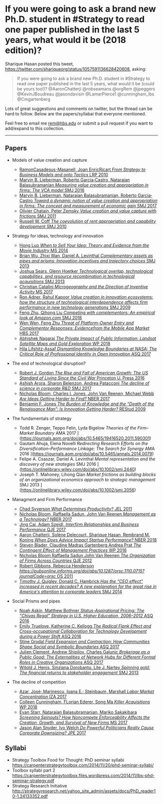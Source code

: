 # If you were going to ask a brand new Ph.D. student in #Strategy to read one paper published in the last 5 years, what would it be (2018 edition)?

Sharique Hasan posted this tweet, https://twitter.com/shariqueorg/status/1057591136628420608, asking:

> If you were going to ask a brand new Ph.D. student in #Strategy to read one paper published in the last 5 years, what would it be (could be yours too!)? @AaronChatterji @robseamans @orgRem @jpeggers @KevinJBoudreau @jasondavisin @LamarPierce1 @cunningham_lbs @Cmgartenberg

Lots of great suggestions and comments on twitter, but the thread can be hard to follow. Below are the papers/syllabai that everyone mentioned.

Feel free to email me rem@hbs.edu or submit a pull request if you want to add/expand to this collection.

---

## Papers
* Models of value creation and capture
  * [RamonCasadesus-Masanell, Joan EnricRicart _From Strategy to Business Models and onto Tactics_
    LRP 2010](https://www.sciencedirect.com/science/article/pii/S0024630110000051)
  * [Marvin B. Lieberman, Roberto Garcia‐Castro, Natarajan Balasubramanian _Measuring value creation and appropriation in firms: The VCA model_
  SMJ 2016 ](https://onlinelibrary.wiley.com/doi/abs/10.1002/smj.2565)
  * [Marvin B. Lieberman,  Natarajan Balasubramanian,  Roberto Garcia‐Castro _Toward a dynamic notion of value creation and appropriation in firms: The concept and measurement of economic gain_
    SMJ 2017 ](https://onlinelibrary.wiley.com/doi/abs/10.1002/smj.2708)
  * [Olivier Chatain, Peter Zemsky _Value creation and value capture with frictions_
    SMJ 2011 ](https://onlinelibrary.wiley.com/doi/abs/10.1002/smj.939)
  * [Russell W. Coff _The coevolution of rent appropriation and capability development_
    SMJ 2010 ](https://onlinelibrary.wiley.com/doi/abs/10.1002/smj.844)

* Strategy for ideas, technology and innovation
  * [Hong Luo _When to Sell Your Idea: Theory and Evidence from the Movie Industry_
    MS 2014 ](https://pubsonline.informs.org/doi/abs/10.1287/mnsc.2014.1983)
  * [Brian Wu,  Zhixi Wan,  Daniel A. Levinthal _Complementary assets as pipes and prisms: Innovation incentives and trajectory choices_
    SMJ 2013 ](https://onlinelibrary.wiley.com/doi/abs/10.1002/smj.2159)
  * [Joshua Sears,  Glenn Hoetker _Technological overlap, technological capabilities, and resource recombination in technological acquisitions_
  SMJ 2013 ](https://onlinelibrary.wiley.com/doi/abs/10.1002/smj.2083)
  * [Christian Catalini _Microgeography and the Direction of Inventive Activity_
    MS 2017 ](https://pubsonline.informs.org/doi/10.1287/mnsc.2017.2798)
  * [Ron Adner, Rahul Kapoor _Value creation in innovation ecosystems: how the structure of technological interdependence affects firm performance in new technology generations_
    SMJ 2009 ](https://onlinelibrary.wiley.com/doi/abs/10.1002/smj.821)
  * [Feng Zhu,  Qihong Liu _Competing with complementors: An empirical look at Amazon.com_
    SMJ 2018 ](https://onlinelibrary.wiley.com/doi/pdf/10.1002/smj.2932)
  * [Wen Wen, Feng Zhu _Threat of Platform-Owner Entry and Complementor Responses: Evidencefrom the Mobile App Market_
    HBS 2017 ](https://www.hbs.edu/faculty/Publication%20Files/18-036_4f138a21-000c-44ac-a7c4-1acef3265ab1.pdf)
  * [Abhishek Nagaraj _The Private Impact of Public Information: Landsat Satellite Maps and Gold Exploration_
    WP 2018 ](http://abhishekn.com/files/nagaraj_landsat_oct2018.pdf)
  * [Hila Lifshitz-Assaf _Dismantling Knowledge Boundaries at NASA: The Critical Role of Professional Identity in Open Innovation_
    ASQ 2017 ](http://journals.sagepub.com/doi/full/10.1177/0001839217747876)

* The end of technological disruption?
  * [Robert J. Gordon _The Rise and Fall of American Growth: The US Standard of Living Since the Civil War_ 
    Princeton U. Press 2016 ](https://www.amazon.com/Rise-Fall-American-Growth-Princeton/dp/153661825X)
  * [Ashish Arora,  Sharon Belenzon,  Andrea Patacconi _The decline of science in corporate R&D_
    SMJ 2017 ](https://onlinelibrary.wiley.com/doi/full/10.1002/smj.2693)
  * [Nicholas Bloom, Charles I. Jones, John Van Reenen, Michael Webb _Are Ideas Getting Harder to Find?_ 
    NBER 2017 ](https://www.nber.org/papers/w23782)
  * [Benjamin F. Jones _The Burden of Knowledge and the “Death of the Renaissance Man”: Is Innovation Getting Harder?_
    REStud 2009 ](https://academic.oup.com/restud/article-abstract/76/1/283/1577537?redirectedFrom=fulltext)

* The fundamentals of strategy
  * Todd R. Zenger, Teppo Felin, Lyda Bigelow _Theories of the Firm–Market Boundary_
    AMA 2017 ](https://journals.aom.org/doi/abs/10.5465/19416520.2011.590301)
  * Gautam Ahuja, Elena Novelli _Redirecting Research Efforts on the Diversification–Performance Linkage: The Search for Synergy_
    AMA 2016 ](https://journals.aom.org/doi/abs/10.5465/annals.2014.0079)
  * Felipe A. Csaszar,  Daniel A. Levinthal _Mental representation and the discovery of new strategies_
    SMJ 2016 ](https://onlinelibrary.wiley.com/doi/abs/10.1002/smj.2440)
  * Joseph T. Mahoney, Lihong Qian _Market frictions as building blocks of an organizational economics approach to strategic management_
    SMJ 2013 ](https://onlinelibrary.wiley.com/doi/abs/10.1002/smj.2056)

* Managment and Firm Performance
  * [Chad Syverson _What Determines Productivity?_
    JEL 2011 ](http://home.uchicago.edu/syverson/productivitysurvey.pdf)
  * [Nicholas Bloom, Raffaella Sadun, John Van Reenen _Management as a Technology?_
    NBER 2017 ](https://www.nber.org/papers/w22327)
  * [Jing Cai, Adam Szeidl, _Interfirm Relationships and Business Performance_
    QJE 2017  ](https://academic.oup.com/qje/article/133/3/1229/4768295)
  * [Aaron Chatterji, Solène Delecourt, Sharique Hasan, Rembrand M. Koning _When Does Advice Impact Startup Performance?_
    NBER 2018 ](https://www.nber.org/papers/w24789)
  * [Steven Blader, Claudine Madras Gartenberg Andrea Prat _The Contingent Effect of Management Practices_
    WP 2016 ](https://papers.ssrn.com/sol3/papers.cfm?abstract_id=2594258)
  * [Nicholas Bloom  Raffaella Sadun  John Van Reenen _The Organization of Firms Across Countries_
    QJE 2012 ](https://academic.oup.com/qje/article-abstract/127/4/1663/1842108?redirectedFrom=fulltext)
  * [Robert Gibbons, Rebecca Henderson _https://pubsonline.informs.org/doi/abs/10.1287/orsc.1110.0715?journalCode=orsc_
    OS 2011 ](https://pubsonline.informs.org/doi/abs/10.1287/orsc.1110.0715?journalCode=orsc)
  * [Timothy J. Quigley,  Donald C. Hambrick _Has the “CEO effect” increased in recent decades? A new explanation for the great rise in America's attention to corporate leaders_
    SMJ 2014 ](https://onlinelibrary.wiley.com/doi/abs/10.1002/smj.2258)

* Social Prisms and pipes
  * [Noah Askin, Matthew Bothner _Status-Aspirational Pricing: The “Chivas Regal” Strategy in U.S. Higher Education, 2006–2012_
  ASQ 2016 ](http://journals.sagepub.com/doi/abs/10.1177/0001839216629671?journalCode=asqa)
  * [Emily Truelove, Katherine C. Kellogg _The Radical Flank Effect and Cross-occupational Collaboration for Technology Development during a Power Shift_
    ASQ 2016 ](http://journals.sagepub.com/doi/full/10.1177/0001839216647679)
  * [Stine Grodal _Field Expansion and Contraction: How Communities Shape Social and Symbolic Boundaries_
    ASQ 2017 ](http://journals.sagepub.com/doi/abs/10.1177/0001839217744555?journalCode=asqa)
  * [Julien Clement, Andrew Shipilov, Charles Galunic _Brokerage as a Public Good: The Externalities of Network Hubs for Different Formal Roles in Creative Organizations_
    ASQ 2017 ](http://journals.sagepub.com/doi/abs/10.1177/0001839217708984?journalCode=asqa)
  * [Witold J. Henis,  Sinziana Dorobantu,  Lite J. Nartey _Spinning gold: The financial returns to stakeholder engagement_
    SMJ 2013 ](https://onlinelibrary.wiley.com/doi/abs/10.1002/smj.2180)


* The decline of competition
  * [Azar, José; Marinescu, Ioana E.; Steinbaum, Marshall _Labor Market Concentration_
    IZA 2017 ](https://www.econstor.eu/bitstream/10419/177058/1/dp11254.pdf)
  * [Colleen Cunningham, FLorian Ederer, Song Ma _Killer Acquisitions_
    WP 2018 ](http://faculty.som.yale.edu/songma/files/cem_killeracquisitions.pdf)
  * [Evan Starr, Natarajan Balasubramanian, Mariko Sakakibara _Screening Spinouts? How Noncompete Enforceability Affects the Creation, Growth, and Survival of New Firms_
    MS 2017 ](https://papers.ssrn.com/sol3/papers.cfm?abstract_id=2523418)
  * [Jason Alan Snyder, Ivo Welch _Do Powerful Politicians Really Cause Corporate Downsizing?_
    JPE 2017 ](https://www.journals.uchicago.edu/doi/abs/10.1086/694204?journalCode=jpe)


## Syllabi
* Strategy Toolbox Food for Thought: PhD seminar syllabi https://carpenterstrategytoolbox.com/2014/11/20/phd-seminar-syllabi/
* Toolbox syllabi part 2 https://carpenterstrategytoolbox.files.wordpress.com/2014/11/lbs-phd-seminar-strategy.pdf
* Strategy Research Initiative http://strategyresearch.net/yahoo_site_admin/assets/docs/PhD_reader10-1.24133352.pdf
